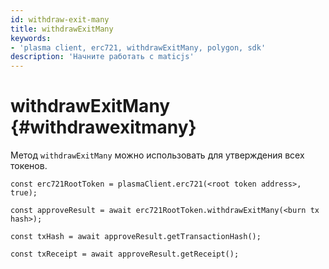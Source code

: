 ```yaml
---
id: withdraw-exit-many
title: withdrawExitMany
keywords:
- 'plasma client, erc721, withdrawExitMany, polygon, sdk'
description: 'Начните работать с maticjs'
---
```


# withdrawExitMany {#withdrawexitmany}

Метод `withdrawExitMany` можно использовать для утверждения всех токенов.

```
const erc721RootToken = plasmaClient.erc721(<root token address>, true);

const approveResult = await erc721RootToken.withdrawExitMany(<burn tx hash>);

const txHash = await approveResult.getTransactionHash();

const txReceipt = await approveResult.getReceipt();

```

